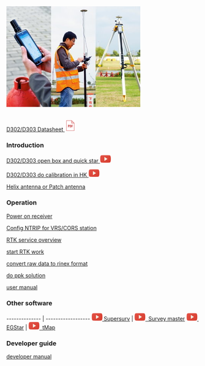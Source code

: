 <div style="text-align: left;"><img src="images/s-mobile.jpg" style="width: 350px;"></div><br>

  [D302/D303 Datasheet <img src="images/pdf.png" height="30">](download/D30X_DS_EN.pdf)

### Introduction

  [D302/D303 open box and quick star <img src="images/youtube.png" height="20">](common/openbox.md)

  [D302/D303 do calibration in HK <img src="images/youtube.png" height="20">](common/d303-calibration-in-hk.md)
  
  [Helix antenna or Patch antenna](common/choice-of-antenna.md)

### Operation

  [Power on receiver](d303.md#1-gnss-module-setting)

  [Config NTRIP for VRS/CORS station](d303.md#21-corsvrsbase-station-setting)

  [RTK service overview](rtk-service-intro.md)

  [start RTK work](d303.md#213-start--rtk)
  
  [convert raw data to rinex format](d303.md#52-how-to-convert-raw-data-to-rinex-format-file)

  [do ppk solution](d303.md#53-how-to-post-process-raw-data)

  [user manual](d303.md)

### Other software


  -------------- | ------------------
  [![Supersurv](images/youtube.png)&nbsp;Supersurv](common/connect-supersurv.md) | [![Survey Master](images/youtube.png)&nbsp; Survey master](common/connect-survey-master.md)
  [![EGStar](images/youtube.png)&nbsp; EGStar](common/connect-egstar.md) | [![tMap](images/youtube.png)&nbsp; tMap](common/connect-tMap.md)


### Developer guide

  [developer manual](developer-docs.md)

